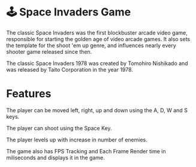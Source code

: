 # 🕹️ Space Invaders Game
The classic Space Invaders was the first blockbuster arcade video game, responsible for starting the golden age of video arcade games. It also sets the template for the shoot 'em up genre, and influences nearly every shooter game released since then.

The classic Space Invaders 1978 was created by Tomohiro Nishikado and was released by Taito Corporation in the year 1978.

# Features
The player can be moved left, right, up and down using the A, D, W and S keys.

The player can shoot using the Space Key.

The player levels up with increase in number of enemies.

The game also has FPS Tracking and Each Frame Render time in miliseconds and displays it in the game.
